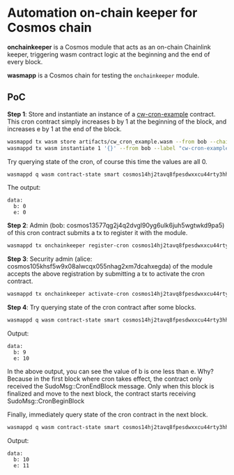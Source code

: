# Automation on-chain keeper for Cosmos chain

**onchainkeeper** is a Cosmos module that acts as an on-chain Chainlink keeper, triggering wasm contract logic at the beginning and the end of every block.

**wasmapp** is a Cosmos chain for testing the `onchainkeeper` module.

## PoC

**Step 1**: Store and instantiate an instance of a [cw-cron-example] contract. This cron contract simply increases b by 1 at the beginning of the block, and increases e by 1 at the end of the block.

```bash
wasmappd tx wasm store artifacts/cw_cron_example.wasm --from bob --chain-id wasmapp --gas auto --gas-adjustment 1.2
wasmappd tx wasm instantiate 1 '{}' --from bob --label "cw-cron-example" --admin cosmos13577qg2j4q2dvgl90yg6ulk6juh5wgtwkd9pa5 --gas auto --gas-adjustment 1.2 --chain-id wasmapp 
```

Try querying state of the cron, of course this time the values ​​are all 0.

```bash
wasmappd q wasm contract-state smart cosmos14hj2tavq8fpesdwxxcu44rty3hh90vhujrvcmstl4zr3txmfvw9s4hmalr '{"get_config": {}}'
```

The output:

```terminal
data:
  b: 0
  e: 0
```

**Step 2**: Admin (bob: cosmos13577qg2j4q2dvgl90yg6ulk6juh5wgtwkd9pa5) of this cron contract submits a tx to register it with the module.

```bash
wasmappd tx onchainkeeper register-cron cosmos14hj2tavq8fpesdwxxcu44rty3hh90vhujrvcmstl4zr3txmfvw9s4hmalr --from bob --gas auto --gas-adjustment 1.2 --chain-id wasmapp
```

**Step 3**: Security admin (alice: cosmos105khsf5w9x08alwcqx055nhag2xm7dcahxegda) of the module accepts the above registration by submitting a tx to activate the cron contract.

```bash
wasmappd tx onchainkeeper activate-cron cosmos14hj2tavq8fpesdwxxcu44rty3hh90vhujrvcmstl4zr3txmfvw9s4hmalr --from alice --gas auto --gas-adjustment 1.2 --chain-id wasmapp
```

**Step 4**: Try querying state of the cron contract after some blocks.

```bash
wasmappd q wasm contract-state smart cosmos14hj2tavq8fpesdwxxcu44rty3hh90vhujrvcmstl4zr3txmfvw9s4hmalr '{"get_config": {}}'
```

Output:

```terminal
data:
  b: 9
  e: 10
```

In the above output, you can see the value of b is one less than e. Why? Because in the first block where cron takes effect, the contract only received the SudoMsg::CronEndBlock message. Only when this block is finalized and move to the next block, the contract starts receiving SudoMsg::CronBeginBlock

Finally, immediately query state of the cron contract in the next block.

```bash
wasmappd q wasm contract-state smart cosmos14hj2tavq8fpesdwxxcu44rty3hh90vhujrvcmstl4zr3txmfvw9s4hmalr '{"get_config": {}}'
```

Output:

```terminal
data:
  b: 10
  e: 11
```

[cw-cron-example]: https://github.com/anonimoux2k/cw-cron-example
